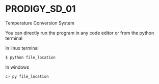 # PRODIGY_SD_01
Temperature Conversion System

You can directly run the program in any code editor or from the python terminal

In linux terminal
```bash
$ python file_location
```
In windows
```bash
c> py file_location
```
